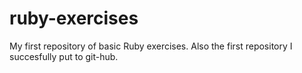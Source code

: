 # ruby-exercises
My first repository of basic Ruby exercises. 
Also the first repository I succesfully put to git-hub.
